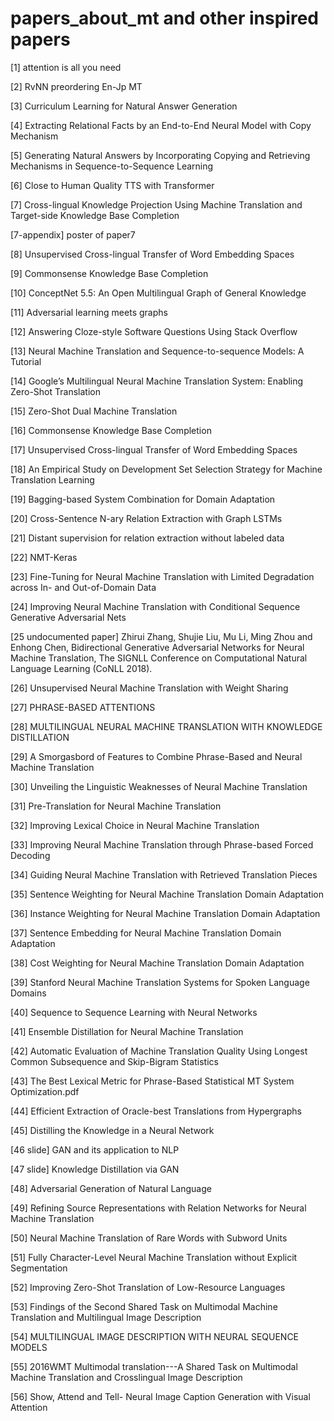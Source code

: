 # papers_about_mt and other inspired papers

[1] attention is all you need

[2] RvNN preordering En-Jp MT

[3] Curriculum Learning for Natural Answer Generation

[4] Extracting Relational Facts by an End-to-End Neural Model with Copy Mechanism

[5] Generating Natural Answers by Incorporating Copying and Retrieving Mechanisms in Sequence-to-Sequence Learning

[6] Close to Human Quality TTS with Transformer

[7] Cross-lingual Knowledge Projection Using Machine Translation and Target-side Knowledge Base Completion

[7-appendix] poster of paper7

[8] Unsupervised Cross-lingual Transfer of Word Embedding Spaces

[9] Commonsense Knowledge Base Completion

[10] ConceptNet 5.5: An Open Multilingual Graph of General Knowledge

[11] Adversarial learning meets graphs

[12] Answering Cloze-style Software Questions Using Stack Overflow

[13] Neural Machine Translation and Sequence-to-sequence Models: A Tutorial

[14] Google’s Multilingual Neural Machine Translation System: Enabling Zero-Shot Translation

[15] Zero-Shot Dual Machine Translation

[16] Commonsense Knowledge Base Completion

[17] Unsupervised Cross-lingual Transfer of Word Embedding Spaces

[18] An Empirical Study on Development Set Selection Strategy for Machine Translation Learning

[19] Bagging-based System Combination for Domain Adaptation

[20] Cross-Sentence N-ary Relation Extraction with Graph LSTMs

[21] Distant supervision for relation extraction without labeled data

[22] NMT-Keras

[23] Fine-Tuning for Neural Machine Translation with Limited Degradation across In- and Out-of-Domain Data

[24] Improving Neural Machine Translation with Conditional Sequence Generative Adversarial Nets

[25 undocumented paper] Zhirui Zhang, Shujie Liu, Mu Li, Ming Zhou and Enhong Chen, Bidirectional Generative Adversarial Networks for Neural Machine Translation, The SIGNLL Conference on Computational Natural Language Learning (CoNLL 2018).

[26] Unsupervised Neural Machine Translation with Weight Sharing

[27] PHRASE-BASED ATTENTIONS

[28] MULTILINGUAL NEURAL MACHINE TRANSLATION WITH KNOWLEDGE DISTILLATION

[29] A Smorgasbord of Features to Combine Phrase-Based and Neural Machine Translation

[30] Unveiling the Linguistic Weaknesses of Neural Machine Translation

[31] Pre-Translation for Neural Machine Translation

[32] Improving Lexical Choice in Neural Machine Translation

[33] Improving Neural Machine Translation through Phrase-based Forced Decoding 

[34] Guiding Neural Machine Translation with Retrieved Translation Pieces

[35] Sentence Weighting for Neural Machine Translation Domain Adaptation

[36] Instance Weighting for Neural Machine Translation Domain Adaptation

[37] Sentence Embedding for Neural Machine Translation Domain Adaptation

[38] Cost Weighting for Neural Machine Translation Domain Adaptation

[39] Stanford Neural Machine Translation Systems for Spoken Language Domains

[40] Sequence to Sequence Learning with Neural Networks

[41] Ensemble Distillation for Neural Machine Translation

[42] Automatic Evaluation of Machine Translation Quality Using Longest Common Subsequence and Skip-Bigram Statistics

[43] The Best Lexical Metric for Phrase-Based Statistical MT System Optimization.pdf

[44] Efficient Extraction of Oracle-best Translations from Hypergraphs

[45] Distilling the Knowledge in a Neural Network

[46 slide] GAN and its application to NLP 

[47 slide] Knowledge Distillation via GAN

[48] Adversarial Generation of Natural Language

[49] Refining Source Representations with Relation Networks for Neural Machine Translation

[50] Neural Machine Translation of Rare Words with Subword Units

[51] Fully Character-Level Neural Machine Translation without Explicit Segmentation

[52] Improving Zero-Shot Translation of Low-Resource Languages

[53] Findings of the Second Shared Task on Multimodal Machine Translation and Multilingual Image Description

[54] MULTILINGUAL IMAGE DESCRIPTION WITH NEURAL SEQUENCE MODELS

[55] 2016WMT Multimodal translation---A Shared Task on Multimodal Machine Translation and Crosslingual Image Description

[56] Show, Attend and Tell- Neural Image Caption Generation with Visual Attention
